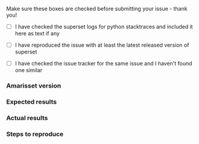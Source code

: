 Make sure these boxes are checked before submitting your issue - thank you!

- [ ] I have checked the superset logs for python stacktraces and included it here as text if any
- [ ] I have reproduced the issue with at least the latest released version of superset
- [ ] I have checked the issue tracker for the same issue and I haven't found one similar


### Amarisset version


### Expected results


### Actual results


### Steps to reproduce


